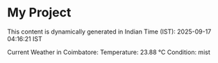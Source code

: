 # My Project

This content is dynamically generated in Indian Time (IST): 2025-09-17 04:16:21 IST


Current Weather in Coimbatore:
Temperature: 23.88 °C
Condition: mist

